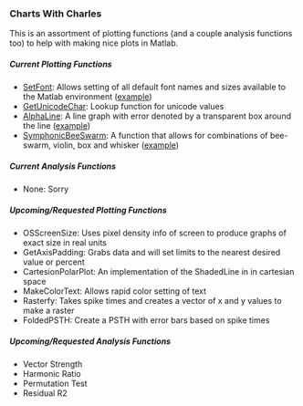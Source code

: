 ### Charts With Charles
This is an assortment of plotting functions (and a couple analysis functions too) to help with making nice plots in Matlab.

##### Current Plotting Functions
* [SetFont](Plotting/SetFont.m): Allows setting of all default font names and sizes available to the Matlab environment ([example](Plotting/html/PlottingExamples_01.png))
* [GetUnicodeChar](Plotting/GetUnicodeChar.m): Lookup function for unicode values
* [AlphaLine](Plotting/AlphaLine.m): A line graph with error denoted by a transparent box around the line ([example](Plotting/html/PlottingExamples_02.png))
* [SymphonicBeeSwarm](Plotting/SymphonicBeeSwarm.m): A function that allows for combinations of bee-swarm, violin, box and whisker ([example](Plotting/html/PlottingExamples_03.png))

##### Current Analysis Functions
* None: Sorry

##### Upcoming/Requested Plotting Functions
* OSScreenSize: Uses pixel density info of screen to produce graphs of exact size in real units
* GetAxisPadding: Grabs data and will set limits to the nearest desired value or percent
* CartesionPolarPlot: An implementation of the ShadedLine in in cartesian space
* MakeColorText: Allows rapid color setting of text
* Rasterfy: Takes spike times and creates a vector of x and y values to make a raster
* FoldedPSTH: Create a PSTH with error bars based on spike times

##### Upcoming/Requested Analysis Functions
* Vector Strength
* Harmonic Ratio
* Permutation Test
* Residual R2
